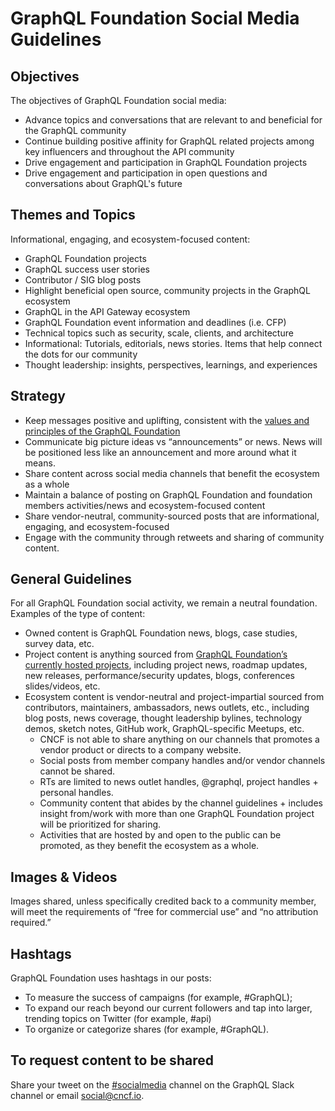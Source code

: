 # GraphQL Foundation Social Media Guidelines

## Objectives ##
The objectives of GraphQL Foundation social media:
* Advance topics and conversations that are relevant to and beneficial for the GraphQL community
* Continue building positive affinity for GraphQL related projects among key influencers and throughout the API community
* Drive engagement and participation in GraphQL Foundation projects
* Drive engagement and participation in open questions and conversations about GraphQL's future

## Themes and Topics ##
Informational, engaging, and ecosystem-focused content:
* GraphQL Foundation projects
* GraphQL success user stories
* Contributor / SIG blog posts
* Highlight beneficial open source, community projects in the GraphQL ecosystem
* GraphQL in the API Gateway ecosystem
* GraphQL Foundation event information and deadlines (i.e. CFP)
* Technical topics such as security, scale, clients, and architecture
* Informational: Tutorials, editorials, news stories. Items that help connect the dots for our community
* Thought leadership: insights, perspectives, learnings, and experiences 

## Strategy ##
* Keep messages positive and uplifting, consistent with the [values and principles of the GraphQL Foundation](https://github.com/graphql/foundation/blob/master/CODE-OF-CONDUCT.md)
* Communicate big picture ideas vs “announcements” or news. News will be positioned less like an announcement and more around what it means.
* Share content across social media channels that benefit the ecosystem as a whole
* Maintain a balance of posting on GraphQL Foundation and foundation members activities/news and ecosystem-focused content 
* Share vendor-neutral, community-sourced posts that are informational, engaging, and ecosystem-focused
* Engage with the community through retweets and sharing of community content.

## General Guidelines ##

For all GraphQL Foundation social activity, we remain a neutral foundation. Examples of the type of content:
* Owned content is GraphQL Foundation news, blogs, case studies, survey data, etc.
* Project content is anything sourced from [GraphQL Foundation’s currently hosted projects](https://github.com/graphql), including project news, roadmap updates, new releases, performance/security updates, blogs, conferences slides/videos, etc.
* Ecosystem content is vendor-neutral and project-impartial sourced from contributors, maintainers, ambassadors, news outlets, etc., including blog posts, news coverage, thought leadership bylines, technology demos, sketch notes, GitHub work, GraphQL-specific Meetups, etc.
  * CNCF is not able to share anything on our channels that promotes a vendor product or directs to a company website. 
  * Social posts from member company handles and/or vendor channels cannot be shared.
  * RTs are limited to news outlet handles, @graphql, project handles + personal handles.
  * Community content that abides by the channel guidelines + includes insight from/work with more than one GraphQL Foundation project will be prioritized for sharing. 
  * Activities that are hosted by and open to the public can be promoted, as they benefit the ecosystem as a whole. 

## Images & Videos ##
Images shared, unless specifically credited back to a community member, will meet the requirements of “free for commercial use” and “no attribution required.”

## Hashtags ##
GraphQL Foundation uses hashtags in our posts:
* To measure the success of campaigns (for example, #GraphQL);
* To expand our reach beyond our current followers and tap into larger, trending topics on Twitter (for example, #api)
* To organize or categorize shares (for example, #GraphQL).

## To request content to be shared ##
Share your tweet on the [#socialmedia](https://app.slack.com/client/T08PSQ7BQ/C12MRQ97A) channel on the GraphQL Slack channel or email social@cncf.io.

